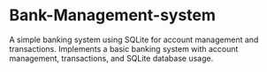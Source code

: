 # Bank-Management-system
 A simple banking system using SQLite for account management and transactions. Implements a basic banking system with account management, transactions, and SQLite database usage.
